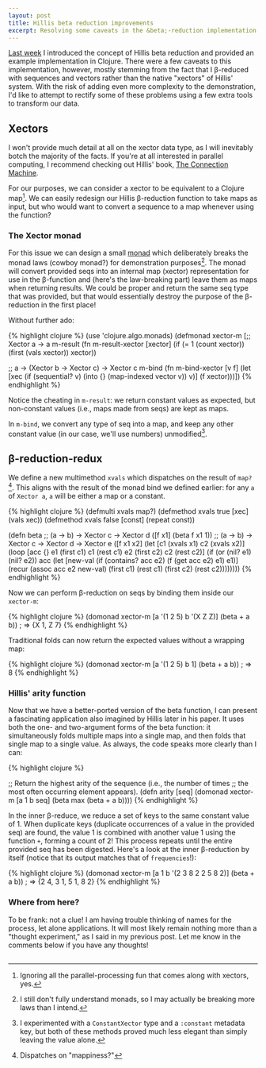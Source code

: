 ```yaml
---
layout: post
title: Hillis beta reduction improvements
excerpt: Resolving some caveats in the &beta;-reduction implementation.
---
```


[Last week][1] I introduced the concept of Hillis beta reduction and provided an example implementation in Clojure. There were a few caveats to this implementation, however, mostly stemming from the fact that I &beta;-reduced with sequences and vectors rather than the native "xectors" of Hillis' system. With the risk of adding even more complexity to the demonstration, I'd like to attempt to rectify some of these problems using a few extra tools to transform our data.

## Xectors

I won't provide much detail at all on the xector data type, as I will inevitably botch the majority of the facts. If you're at all interested in parallel computing, I recommend checking out Hillis' book, [The Connection Machine][2].

For our purposes, we can consider a xector to be equivalent to a Clojure map[^1]. We can easily redesign our Hillis &beta;-reduction function to take maps as input, but who would want to convert a sequence to a map whenever using the function?

### The Xector monad

For this issue we can design a small [monad][3] which deliberately breaks the monad laws (cowboy monad?) for demonstration purposes[^2]. The monad will convert provided seqs into an internal map (xector) representation for use in the &beta;-function and (here's the law-breaking part) leave them as maps when returning results. We could be proper and return the same seq type that was provided, but that would essentially destroy the purpose of the &beta;-reduction in the first place!

Without further ado:

{% highlight clojure %}
(use 'clojure.algo.monads)
(defmonad xector-m
  [;; Xector a -> a
   m-result (fn m-result-xector [xector]
              (if (= 1 (count xector))
                (first (vals xector))
                xector))

   ;; a -> (Xector b -> Xector c) -> Xector c
   m-bind (fn m-bind-xector [v f]
            (let [xec (if (sequential? v)
                        (into {} (map-indexed vector v))
                        v)]
              (f xector)))])
{% endhighlight %}

Notice the cheating in `m-result`: we return constant values as expected, but non-constant values (i.e., maps made from seqs) are kept as maps.

In `m-bind`, we convert any type of seq into a map, and keep any other constant value (in our case, we'll use numbers) unmodified[^3].

## &beta;-reduction-redux

We define a new multimethod `xvals` which dispatches on the result of `map?`[^4]. This aligns with the result of the monad bind we defined earlier: for any `a` of `Xector a`, `a` will be either a map or a constant.

{% highlight clojure %}
(defmulti xvals map?)
(defmethod xvals true [xec] (vals xec))
(defmethod xvals false [const] (repeat const))

(defn beta
  ;; (a -> b) -> Xector c -> Xector d
  ([f x1]
     (beta f x1 1))
  ;; (a -> b) -> Xector c -> Xector d -> Xector e
  ([f x1 x2]
     (let [c1 (xvals x1)
           c2 (xvals x2)]
       (loop [acc {}
              e1 (first c1) c1 (rest c1)
              e2 (first c2) c2 (rest c2)]
         (if (or (nil? e1) (nil? e2))
           acc
           (let [new-val (if (contains? acc e2)
                           (f (get acc e2) e1)
                           e1)]
             (recur (assoc acc e2 new-val)
                    (first c1) (rest c1)
                    (first c2) (rest c2))))))))
{% endhighlight %}

Now we can perform &beta;-reduction on seqs by binding them inside our `xector-m`:

{% highlight clojure %}
(domonad xector-m
         [a '(1 2 5)
          b '(X Z Z)]
         (beta + a b))  ; => {X 1, Z 7}
{% endhighlight %}

Traditional folds can now return the expected values without a wrapping map:

{% highlight clojure %}
(domonad xector-m
         [a '(1 2 5)
          b 1]
         (beta + a b))  ; => 8
{% endhighlight %}

### Hillis' arity function

Now that we have a better-ported version of the beta function, I can present a fascinating application also imagined by Hillis later in his paper. It uses both the one- and two-argument forms of the beta function: it simultaneously folds multiple maps into a single map, and then folds that single map to a single value. As always, the code speaks more clearly than I can:

{% highlight clojure %}

;; Return the highest arity of the sequence (i.e., the number of times
;; the most often occurring element appears).
(defn arity [seq]
  (domonad xector-m
           [a 1
            b seq]
           (beta max (beta + a b))))
{% endhighlight %}

In the inner &beta;-reduce, we reduce a set of keys to the same constant value of 1. When duplicate keys (duplicate occurrences of a value in the provided seq) are found, the value 1 is combined with another value 1 using the function `+`, forming a count of 2! This process repeats until the entire provided seq has been digested. Here's a look at the inner &beta;-reduction by itself (notice that its output matches that of `frequencies`!):

{% highlight clojure %}
(domonad xector-m
         [a 1
          b '(2 3 8 2 2 5 8 2)]
         (beta + a b))  ; => {2 4, 3 1, 5 1, 8 2}
{% endhighlight %}

### Where from here?

To be frank: not a clue! I am having trouble thinking of names for the process, let alone applications. It will most likely remain nothing more than a "thought experiment," as I said in my previous post. Let me know in the comments below if you have any thoughts!

[^1]: Ignoring all the parallel-processing fun that comes along with xectors, yes.
[^2]: I still don't fully understand monads, so I may actually be breaking more laws than I intend.
[^3]: I experimented with a `ConstantXector` type and a `:constant` metadata key, but both of these methods proved much less elegant than simply leaving the value alone.
[^4]: Dispatches on "mappiness?"

[1]: /2012/hillis-beta-reduction-in-clojure/
[2]: http://www.amazon.com/gp/product/0262580977/ref=as_li_tf_tl?ie=UTF8&camp=1789&creative=9325&creativeASIN=0262580977&linkCode=as2&tag=blog0cbb-20
[3]: http://en.wikipedia.org/wiki/Monad_(functional_programming)

<img src="http://www.assoc-amazon.com/e/ir?t=blog0cbb-20&l=as2&o=1&a=0262580977" width="1" height="1" border="0" alt="" style="border:none !important; margin:0px !important;" />

